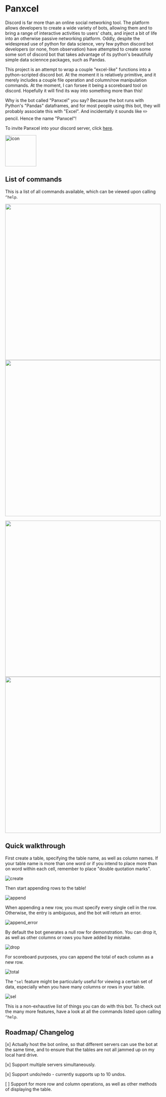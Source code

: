 # Panxcel

Discord is far more than an online social networking tool. The platform allows developers to create a wide variety of bots, allowing them and to bring a range of interactive activities to users' chats, and inject a bit of life into an otherwise passive networking platform. Oddly, despite the widespread use of python for data science, very few python discord bot developers (or none, from observation) have attempted to create some some sort of discord bot that takes advantage of its python's beautifully simple data sciennce packages, such as Pandas.

This project is an attempt to wrap a couple "excel-like" functions into a python-scripted discord bot. At the moment it is relatively primitive, and it merely includes a couple file operation and column/row manipulation commands. At the moment, I can forsee it being a scoreboard tool on discord. Hopefully it will find its way into something more than this!

Why is the bot called "Panxcel" you say? Because the bot runs with Python's "Pandas" dataframes, and for most people using this bot, they will probably associate this with "Excel". And incidentally it sounds like ✏️ pencil. Hence the name "Panxcel"!

To invite Panxcel into your discord server, click [here](https://discord.com/oauth2/authorize?client_id=800745140733608006&scope=bot&permissions=2147483647).

<img src="screenshots/bot_icon.png" alt="icon" width="100" height="100"/>

## List of commands

This is a list of all commands available, which can be viewed upon calling `^help`.

<p float="centre">
  <img src="screenshots/help1.png" width="500" />
  <img src="screenshots/help2.png", width="500" /> 
</p>

<p float="centre">
  <img src="screenshots/help3.png" width="500" />
  <img src="screenshots/help4.png", width="500" /> 
</p>

## Quick walkthrough

First create a table, specifying the table name, as well as column names. If your table name is more than one word or if you intend to place more than on word within each cell, remember to place "double quotation marks".

![create](screenshots/1_create.png)

Then start appending rows to the table!

![append](screenshots/2_append.png)

When appending a new row, you must specify every single cell in the row. Otherwise, the entry is ambiguous, and the bot will return an error.

![append_error](screenshots/3_append_error.png)

By default the bot generates a null row for demonstration. You can drop it, as well as other columns or rows you have added by mistake.

![drop](screenshots/4_drop.png)

For scoreboard purposes, you can append the total of each column as a new row.

![total](screenshots/5_total.png)

The `^sel` feature might be particularly useful for viewing a certain set of data, especially when you have many columns or rows in your table.

![sel](screenshots/6_sel.png)

This is a non-exhaustive list of things you can do with this bot. To check out the many more features, have a look at all the commands listed upon calling `^help`.

## Roadmap/ Changelog

[x] Actually host the bot online, so that different servers can use the bot at the same time, and to ensure that the tables are not all jammed up on my local hard drive.

[x] Support multiple servers simultaneously.

[x] Support undo/redo - currently supports up to 10 undos.

[ ] Support for more row and column operations, as well as other methods of displaying the table.